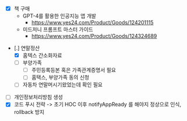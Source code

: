 - [X] 책 구매
  - GPT-4를 활용한 인공지능 앱 개발
    + https://www.yes24.com/Product/Goods/124201115
  - 미드저니 프롬프트 마스터 가이드
    + https://www.yes24.com/Product/Goods/124324689
- [.] 연말정산
  - [X] 홈텍스 간소화자료
  - [ ] 부양가족
    - [ ] 주민등록등본 혹은 가족관계증명서 필요
    - [ ] 홈택스,  부양가족 동의 신청
  - [ ] 자동차 연말머시기왔었는데 확인 필요
- [ ] 개인정보처리방침 생성
- [X] 코드 푸시 전략 -> 초기 HOC 이후 notifyAppReady 를 해야지 정상으로 인식, rollback 방지

